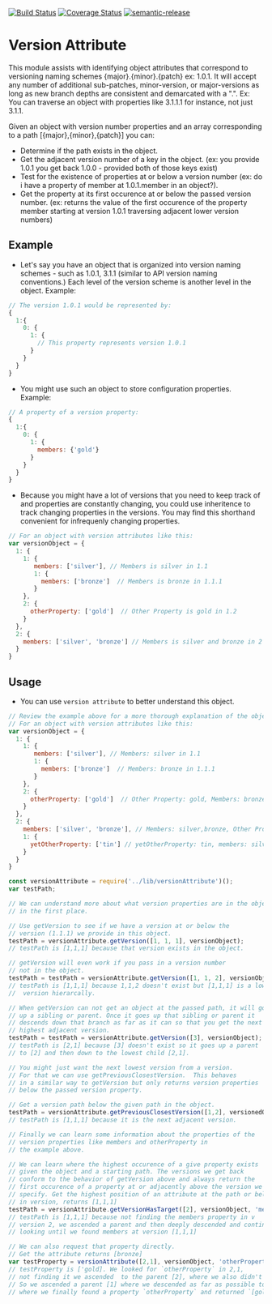 [![Build Status](https://travis-ci.org/thebruce/version-attribute.svg?branch=master)](https://travis-ci.org/thebruce/version-attribute)
[![Coverage Status](https://coveralls.io/repos/github/thebruce/version-attribute/badge.svg?branch=master)](https://coveralls.io/github/thebruce/version-attribute?branch=master)
[![semantic-release](https://img.shields.io/badge/%20%20%F0%9F%93%A6%F0%9F%9A%80-semantic--release-e10079.svg)](https://github.com/semantic-release/semantic-release)

# Version Attribute

This module assists with identifying object attributes that correspond to versioning naming schemes {major}.{minor}.{patch} ex: 1.0.1. It will
accept any number of additional sub-patches, minor-version, or major-versions as long as new branch depths are consistent and demarcated with a ".". Ex: You can traverse an object with properties like 3.1.1.1 for instance, not just 3.1.1.

Given an object with version number properties and an array corresponding to a path [{major},{minor},{patch}] you can:
* Determine if the path exists in the object.
* Get the adjacent version number of a key in the object. (ex: you provide 1.0.1 you get back 1.0.0 - provided both of those keys exist)
* Test for the existence of properties at or below a version number (ex: do i have a property of member at 1.0.1.member in an object?).
* Get the property at its first occurence at or below the passed version number. (ex: returns the value of the first occurence of the property member starting at version 1.0.1 traversing adjacent lower version numbers)

## Example

* Let's say you have an object that is organized into version naming schemes - such as 1.0.1, 3.1.1 (similar to API version naming conventions.) Each level of the version scheme is another level in the object.
Example:
```javascript
// The version 1.0.1 would be represented by:
{
  1:{
    0: {
      1: {
        // This property represents version 1.0.1
      }
    }
  }
}
```
* You might use such an object to store configuration properties.
Example:
```javascript
// A property of a version property:
{
  1:{
    0: {
      1: {
        members: {'gold'}
      }
    }
  }
}
```

* Because you might have a lot of versions that you need to keep track of and properties are constantly changing, you could use
inheritence to track changing properties in the versions. You may find this shorthand convenient for infrequenly changing properties.

```javascript
// For an object with version attributes like this:
var versionObject = {
  1: {
    1: {
       members: ['silver'], // Members is silver in 1.1
       1: {
         members: ['bronze']  // Members is bronze in 1.1.1
       }
    },
    2: {
      otherProperty: ['gold']  // Other Property is gold in 1.2
    }
  },
  2: {
    members: ['silver', 'bronze'] // Members is silver and bronze in 2
  }
}
```

## Usage
* You can use `version attribute` to better understand this object.
```javascript
// Review the example above for a more thorough explanation of the object.
// For an object with version attributes like this:
var versionObject = {
  1: {
    1: {
       members: ['silver'], // Members: silver in 1.1
       1: {
         members: ['bronze']  // Members: bronze in 1.1.1
       }
    },
    2: {
      otherProperty: ['gold']  // Other Property: gold, Members: bronze hierarchically.
    }
  },
  2: {
    members: ['silver', 'bronze'], // Members: silver,bronze, Other Property: gold in 1.2 hierarchically.
    1: {
      yetOtherProperty: ['tin'] // yetOtherProperty: tin, members: silver,bronze, and otherProperty: is gold hierarchically.
    }
  }
}

const versionAttribute = require('../lib/versionAttribute')();
var testPath;

// We can understand more about what version properties are in the object
// in the first place.

// Use getVersion to see if we have a version at or below the
// version (1.1.1) we provide in this object.
testPath = versionAttribute.getVersion([1, 1, 1], versionObject);
// testPath is [1,1,1] because that version exists in the object.

// getVersion will even work if you pass in a version number
// not in the object.
testPath = testPath = versionAttribute.getVersion([1, 1, 2], versionObject);
// testPath is [1,1,1] because 1,1,2 doesn't exist but [1,1,1] is a lower
//  version hierarcally.

// When getVersion can not get an object at the passed path, it will go
// up a sibling or parent. Once it goes up that sibling or parent it
// descends down that branch as far as it can so that you get the next
// highest adjacent version.
testPath = testPath = versionAttribute.getVersion([3], versionObject);
// testPath is [2,1] because [3] doesn't exist so it goes up a parent
// to [2] and then down to the lowest child [2,1].

// You might just want the next lowest version from a version.
// For that we can use getPreviousClosestVersion.  This behaves
// in a similar way to getVersion but only returns version properties
// below the passed version property.

// Get a version path below the given path in the object.
testPath = versionAttribute.getPreviousClosestVersion([1,2], versionedObject);
// testPath is [1,1,1] because it is the next adjacent version.

// Finally we can learn some information about the properties of the
// version properties like members and otherProperty in
// the example above.

// We can learn where the highest occurence of a give property exists
// given the object and a starting path. The versions we get back
// conform to the behavior of getVersion above and always return the
// first occurence of a property at or adjacently above the version we
// specify. Get the highest position of an attribute at the path or below
// in version, returns [1,1,1]
testPath = versionAttribute.getVersionHasTarget([2], versionObject, 'members');
// testPath is [1,1,1] because not finding the members property in v
// version 2, we ascended a parent and then deeply descended and continued
// looking until we found members at version [1,1,1]

// We can also request that property directly.
// Get the attribute returns [bronze]
var testProperty = versionAttribute([2,1], versionObject, 'otherProperty');
// testProperty is ['gold]. We looked for `otherProperty` in 2,1,
// not finding it we ascended  to the parent [2], where we also didn't find it.
// So we ascended a parent [1] where we descended as far as possible to [1,2]
// where we finally found a property `otherProperty` and returned `[gold]`;

